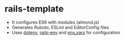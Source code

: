 # rails-template

- It configures ES6 with modules (almond.js)
- Generates Ruboto, ESLint and EditorConfig files
- Uses [dotenv](https://github.com/bkeepers/dotenv), [rails-env](https://github.com/fnando/rails-env) and [env_vars](https://github.com/fnando/env_vars) for configuration
